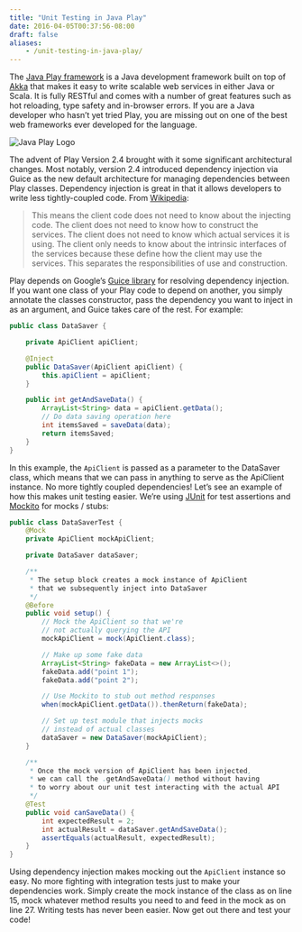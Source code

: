 ```yaml
---
title: "Unit Testing in Java Play"
date: 2016-04-05T00:37:56-08:00
draft: false
aliases:
    - /unit-testing-in-java-play/
---
```


The [Java Play framework](https://www.playframework.com/) is a Java development framework built on top of [Akka](http://akka.io/) that makes it easy to write scalable web services in either Java or Scala. It is fully RESTful and comes with a number of great features such as hot reloading, type safety and in-browser errors. If you are a Java developer who hasn’t yet tried Play, you are missing out on one of the best web frameworks ever developed for the language.

![Java Play Logo](/images/unit-testing-in-java-play/play_full_color.png)

The advent of Play Version 2.4 brought with it some significant architectural changes. Most notably, version 2.4 introduced dependency injection via Guice as the new default architecture for managing dependencies between Play classes. Dependency injection is great in that it allows developers to write less tightly-coupled code. From [Wikipedia](https://en.wikipedia.org/wiki/Dependency_injection):


>This means the client code does not need to know about the injecting code. The client does not need to know how to construct the services. The client does not need to know which actual services it is using. The client only needs to know about the intrinsic interfaces of the services because these define how the client may use the services. This separates the responsibilities of use and construction.

Play depends on Google’s [Guice library](https://github.com/google/guice) for resolving dependency injection. If you want one class of your Play code to depend on another, you simply annotate the classes constructor, pass the dependency you want to inject in as an argument, and Guice takes care of the rest. For example:

```java
public class DataSaver {

    private ApiClient apiClient;

    @Inject
    public DataSaver(ApiClient apiClient) {
        this.apiClient = apiClient;
    }

    public int getAndSaveData() {
        ArrayList<String> data = apiClient.getData();
        // Do data saving operation here
        int itemsSaved = saveData(data);
        return itemsSaved;
    }
}
```

In this example, the `ApiClient` is passed as a parameter to the DataSaver class, which means that we can pass in anything to serve as the ApiClient instance. No more tightly coupled dependencies! Let’s see an example of how this makes unit testing easier. We’re using [JUnit](http://junit.org/junit4/) for test assertions and [Mockito](http://mockito.org/) for mocks / stubs:

```java
public class DataSaverTest {
    @Mock
    private ApiClient mockApiClient;

    private DataSaver dataSaver;

    /**
     * The setup block creates a mock instance of ApiClient
     * that we subsequently inject into DataSaver
     */
    @Before
    public void setup() {
        // Mock the ApiClient so that we're
        // not actually querying the API
        mockApiClient = mock(ApiClient.class);

        // Make up some fake data
        ArrayList<String> fakeData = new ArrayList<>();
        fakeData.add("point 1");
        fakeData.add("point 2");

        // Use Mockito to stub out method responses
        when(mockApiClient.getData()).thenReturn(fakeData);

        // Set up test module that injects mocks
        // instead of actual classes
        dataSaver = new DataSaver(mockApiClient);
    }

    /**
     * Once the mock version of ApiClient has been injected,
     * we can call the .getAndSaveData() method without having
     * to worry about our unit test interacting with the actual API
     */
    @Test
    public void canSaveData() {
        int expectedResult = 2;
        int actualResult = dataSaver.getAndSaveData();
        assertEquals(actualResult, expectedResult);
    }
}
```

Using dependency injection makes mocking out the `ApiClient` instance so easy. No more fighting with integration tests just to make your dependencies work. Simply create the mock instance of the class as on line 15, mock whatever method results you need to and feed in the mock as on line 27. Writing tests has never been easier. Now get out there and test your code!
